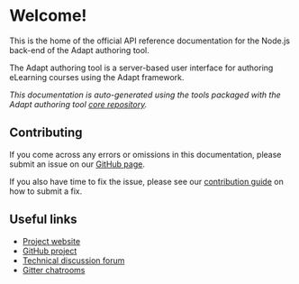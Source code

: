 # Welcome!

This is the home of the official API reference documentation for the Node.js back-end of the Adapt authoring tool.

The Adapt authoring tool is a server-based user interface for authoring eLearning courses using the Adapt framework.

*This documentation is auto-generated using the tools packaged with the Adapt authoring tool [core repository](https://github.com/adaptlearning/adapt-authoring).*

## Contributing
If you come across any errors or omissions in this documentation, please submit an issue on our [GitHub page](https://github.com/adaptlearning/adapt_authoring/issues).

If you also have time to fix the issue, please see our [contribution guide](https://github.com/adaptlearning/adapt_framework/wiki/Contributing-code) on how to submit a fix.

## Useful links

- [Project website](https://www.adaptlearning.org/)
- [GitHub project](https://github.com/adapt-security/adapt-authoring)
- [Technical discussion forum](https://community.adaptlearning.org/mod/forum/view.php?id=4)
- [Gitter chatrooms](https://www.adaptlearning.org/)